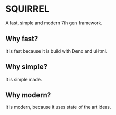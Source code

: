# SQUIRREL

A fast, simple and modern 7th gen framework.

## Why fast?

It is fast because it is build with Deno and uHtml.

## Why simple?

It is simple made.

## Why modern?

It is modern, because it uses state of the art ideas.
